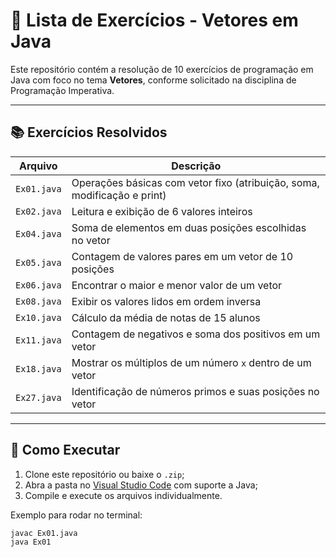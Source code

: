 # 🧠 Lista de Exercícios - Vetores em Java

Este repositório contém a resolução de 10 exercícios de programação em Java com foco no tema **Vetores**, conforme solicitado na disciplina de Programação Imperativa.

---

## 📚 Exercícios Resolvidos

| Arquivo      | Descrição                                                                 |
|--------------|---------------------------------------------------------------------------|
| `Ex01.java`  | Operações básicas com vetor fixo (atribuição, soma, modificação e print)  |
| `Ex02.java`  | Leitura e exibição de 6 valores inteiros                                  |
| `Ex04.java`  | Soma de elementos em duas posições escolhidas no vetor                    |
| `Ex05.java`  | Contagem de valores pares em um vetor de 10 posições                      |
| `Ex06.java`  | Encontrar o maior e menor valor de um vetor                               |
| `Ex08.java`  | Exibir os valores lidos em ordem inversa                                  |
| `Ex10.java`  | Cálculo da média de notas de 15 alunos                                    |
| `Ex11.java`  | Contagem de negativos e soma dos positivos em um vetor                    |
| `Ex18.java`  | Mostrar os múltiplos de um número `x` dentro de um vetor                  |
| `Ex27.java`  | Identificação de números primos e suas posições no vetor                  |

---

## 🚀 Como Executar

1. Clone este repositório ou baixe o `.zip`;
2. Abra a pasta no [Visual Studio Code](https://vscode.dev) com suporte a Java;
3. Compile e execute os arquivos individualmente.

Exemplo para rodar no terminal:
```bash
javac Ex01.java
java Ex01
